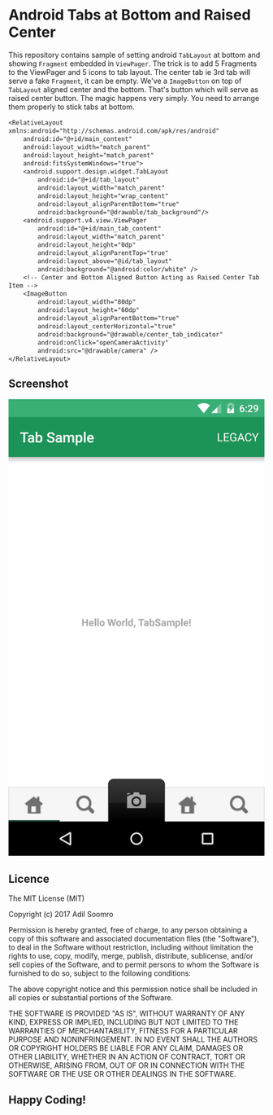 Android Tabs at Bottom and Raised Center
===================


This repository contains sample of setting android  `TabLayout` at bottom and showing `Fragment` embedded in `ViewPager`. The trick is to add 5 Fragments to the ViewPager and 5 icons to tab layout. The center tab ie 3rd tab will serve a fake `Fragment`, it can be empty. We've a `ImageButton` on top of `TabLayout` aligned center and the bottom. That's button which will serve as raised center button. The magic happens very simply. You need to arrange them properly to stick tabs at bottom.

    <RelativeLayout xmlns:android="http://schemas.android.com/apk/res/android"
        android:id="@+id/main_content"
        android:layout_width="match_parent"
        android:layout_height="match_parent"
        android:fitsSystemWindows="true">
        <android.support.design.widget.TabLayout
            android:id="@+id/tab_layout"
            android:layout_width="match_parent"
            android:layout_height="wrap_content"
            android:layout_alignParentBottom="true"
            android:background="@drawable/tab_background"/>
        <android.support.v4.view.ViewPager
            android:id="@+id/main_tab_content"
            android:layout_width="match_parent"
            android:layout_height="0dp"
            android:layout_alignParentTop="true"
            android:layout_above="@id/tab_layout"
            android:background="@android:color/white" />
        <!-- Center and Bottom Aligned Button Acting as Raised Center Tab Item -->
        <ImageButton
            android:layout_width="80dp"
            android:layout_height="60dp"
            android:layout_alignParentBottom="true"
            android:layout_centerHorizontal="true"
            android:background="@drawable/center_tab_indicator"
            android:onClick="openCameraActivity"
            android:src="@drawable/camera" />
    </RelativeLayout>

Screenshot
----------

![nexus 5 sample here](https://raw.githubusercontent.com/AdilSoomro/Raised-Center-Tab-in-Android/master/screenshot.png)



Licence
----------
The MIT License (MIT)

Copyright (c) 2017 Adil Soomro

Permission is hereby granted, free of charge, to any person obtaining a copy
of this software and associated documentation files (the "Software"), to deal
in the Software without restriction, including without limitation the rights
to use, copy, modify, merge, publish, distribute, sublicense, and/or sell
copies of the Software, and to permit persons to whom the Software is
furnished to do so, subject to the following conditions:

The above copyright notice and this permission notice shall be included in all
copies or substantial portions of the Software.

THE SOFTWARE IS PROVIDED "AS IS", WITHOUT WARRANTY OF ANY KIND, EXPRESS OR
IMPLIED, INCLUDING BUT NOT LIMITED TO THE WARRANTIES OF MERCHANTABILITY,
FITNESS FOR A PARTICULAR PURPOSE AND NONINFRINGEMENT. IN NO EVENT SHALL THE
AUTHORS OR COPYRIGHT HOLDERS BE LIABLE FOR ANY CLAIM, DAMAGES OR OTHER
LIABILITY, WHETHER IN AN ACTION OF CONTRACT, TORT OR OTHERWISE, ARISING FROM,
OUT OF OR IN CONNECTION WITH THE SOFTWARE OR THE USE OR OTHER DEALINGS IN THE
SOFTWARE.

Happy Coding!
----------

